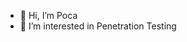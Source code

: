 - 👋 Hi, I’m Poca
- 👀 I’m interested in Penetration Testing


<!---
hisla1/hisla1 is a ✨ special ✨ repository because its `README.md` (this file) appears on your GitHub profile.
You can click the Preview link to take a look at your changes.
--->
